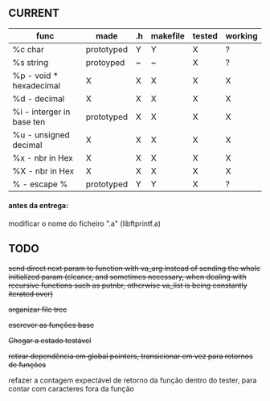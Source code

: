 
## CURRENT


|	func | made | .h | makefile | tested | working |
| --- | --- | --- | --- | --- | --- |
| %c char	| prototyped | Y | Y | X | ? |
| %s string	| protoyped | ~ | ~ | X | ? |
| %p - void * hexadecimal | X | X | X | X | X |
| %d - decimal	| X | X | X | X | X |
| %i - interger in base ten	| prototyped | X | X | X | X |
| %u - unsigned decimal	| X | X | X | X | X |
| %x - nbr in Hex	| X | X | X | X | X |
| %X - nbr in Hex	| X | X | X | X | X |
| % - escape %		| prototyped | Y | Y | X | ? |

#### antes da entrega: 
modificar o nome do ficheiro ".a"
(libftprintf.a)



## TODO
~~send direct next param to function with va_arg instead of sending the whole initialized param (cleaner, and sometimes necessary, when dealing with recursive functions such as putnbr, otherwise va_list is being constantly iterated over)~~

~~organizar file tree~~

~~escrever as funções base~~

~~Chegar a estado testável~~

~~retirar dependência em global pointers, transicionar em vez para retornos de funções~~

refazer a contagem expectável de retorno da função dentro do tester, para contar com caracteres fora da função
